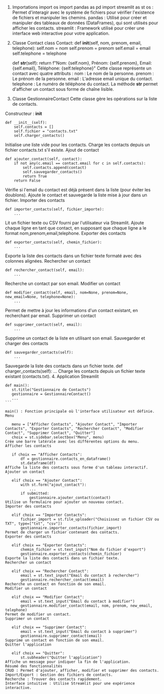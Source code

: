 1. Importations
import os
import pandas as pd
import streamlit as st
os : Permet d'interagir avec le système de fichiers pour vérifier l'existence de fichiers et manipuler les chemins.
pandas : Utilisé pour créer et manipuler des tableaux de données (DataFrames), qui sont utilisés pour afficher les contacts.
streamlit : Framework utilisé pour créer une interface web interactive pour votre application.
2. Classe Contact
class Contact:
    def __init__(self, nom, prenom, email, telephone):
        self.nom = nom
        self.prenom = prenom
        self.email = email
        self.telephone = telephone

    def __str__(self):
        return f"Nom: {self.nom}, Prénom: {self.prenom}, Email: {self.email}, Téléphone: {self.telephone}"
Cette classe représente un contact avec quatre attributs :
nom : Le nom de la personne.
prenom : Le prénom de la personne.
email : L'adresse email unique du contact.
telephone : Le numéro de téléphone du contact.
La méthode __str__ permet d'afficher un contact sous forme de chaîne lisible.
3. Classe GestionnaireContact
Cette classe gère les opérations sur la liste de contacts.

Constructeur : __init__

    def __init__(self):
        self.contacts = []
        self.fichier = "contacts.txt"
        self.charger_contacts()
Initialise une liste vide pour les contacts.
Charge les contacts depuis un fichier contacts.txt s'il existe.
Ajout de contact

    def ajouter_contact(self, contact):
        if not any(c.email == contact.email for c in self.contacts):
            self.contacts.append(contact)
            self.sauvegarder_contacts()
            return True
        return False
Vérifie si l'email du contact est déjà présent dans la liste (pour éviter les doublons).
Ajoute le contact et sauvegarde la liste mise à jour dans un fichier.
Importer des contacts

    def importer_contacts(self, fichier_importe):
        ...
Lit un fichier texte ou CSV fourni par l'utilisateur via Streamlit.
Ajoute chaque ligne en tant que contact, en supposant que chaque ligne a le format nom,prenom,email,telephone.
Exporter des contacts

    def exporter_contacts(self, chemin_fichier):
        ...
Exporte la liste des contacts dans un fichier texte formaté avec des colonnes alignées.
Rechercher un contact

    def rechercher_contact(self, email):
        ...
Recherche un contact par son email.
Modifier un contact

    def modifier_contact(self, email, nom=None, prenom=None, new_email=None, telephone=None):
        ...
Permet de mettre à jour les informations d'un contact existant, en recherchant par email.
Supprimer un contact

    def supprimer_contact(self, email):
        ...
Supprime un contact de la liste en utilisant son email.
Sauvegarder et charger des contacts

    def sauvegarder_contacts(self):
        ...
Sauvegarde la liste des contacts dans un fichier texte.
    def charger_contacts(self):
        ...
Charge les contacts depuis un fichier texte existant (contacts.txt).
4. Application Streamlit

 ````
def main():
    st.title("Gestionnaire de Contacts")
    gestionnaire = GestionnaireContact()
    ...
```

main() : Fonction principale où l'interface utilisateur est définie.
Menu

    menu = ["Afficher Contacts", "Ajouter Contact", "Importer Contacts", "Exporter Contacts", "Rechercher Contact", "Modifier Contact", "Supprimer Contact", "Quitter"]
    choix = st.sidebar.selectbox("Menu", menu)
Crée une barre latérale avec les différentes options du menu.
Afficher les contacts

    if choix == "Afficher Contacts":
        df = gestionnaire.contacts_en_dataframe()
        st.dataframe(df)
Affiche la liste des contacts sous forme d'un tableau interactif.
Ajouter un contact

    elif choix == "Ajouter Contact":
        with st.form("ajout_contact"):
            ...
        if submitted:
            gestionnaire.ajouter_contact(contact)
Utilise un formulaire pour ajouter un nouveau contact.
Importer des contacts

    elif choix == "Importer Contacts":
        fichier_import = st.file_uploader("Choisissez un fichier CSV ou TXT", type=["txt", "csv"])
        gestionnaire.importer_contacts(fichier_import)
Permet de charger un fichier contenant des contacts.
Exporter des contacts

    elif choix == "Exporter Contacts":
        chemin_fichier = st.text_input("Nom du fichier d'export")
        gestionnaire.exporter_contacts(chemin_fichier)
Exporte la liste des contacts dans un fichier texte.
Rechercher un contact

    elif choix == "Rechercher Contact":
        email = st.text_input("Email du contact à rechercher")
        gestionnaire.rechercher_contact(email)
Recherche un contact en fonction de son email.
Modifier un contact

    elif choix == "Modifier Contact":
        email = st.text_input("Email du contact à modifier")
        gestionnaire.modifier_contact(email, nom, prenom, new_email, telephone)
Permet de modifier un contact.
Supprimer un contact

    elif choix == "Supprimer Contact":
        email = st.text_input("Email du contact à supprimer")
        gestionnaire.supprimer_contact(email)
Supprime un contact en fonction de son email.
Quitter l'application

    elif choix == "Quitter":
        st.subheader("Quitter l'application")
Affiche un message pour indiquer la fin de l'application.
Résumé des fonctionnalités
CRUD : Permet d'ajouter, afficher, modifier et supprimer des contacts.
Import/Export : Gestion des fichiers de contacts.
Recherche : Trouver des contacts rapidement.
Interface intuitive : Utilise Streamlit pour une expérience interactive.